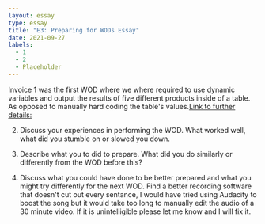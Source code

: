 ```yaml
---
layout: essay
type: essay
title: "E3: Preparing for WODs Essay"
date: 2021-09-27
labels:
  - 1
  - 2
  - Placeholder
--- 
```

Invoice 1 was the first WOD where we where required to use dynamic variables and output the results of five different products inside of a table. As opposed to manually hard coding the table's values.[Link to further details:](https://dport96.github.io/ITM352/morea/060.expressions-operators/experience-preparing-for-WOD.html)

2) Discuss your experiences in performing the WOD. What worked well, what did you stumble on or slowed you down.

3) Describe what you to did to prepare. What did you do similarly or differently from the WOD before this?

4) Discuss what you could have done to be better prepared and what you might try differently for the next WOD.
 Find a better recording software that doesn't cut out every sentance, I would have tried using Audacity to boost the song but it would take too long to manually edit the audio of a 30 minute video. If it is unintelligible please let me know and I will fix it.
